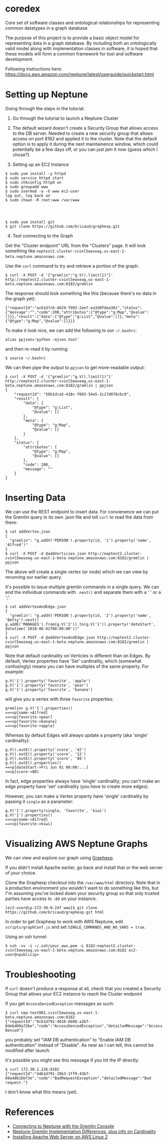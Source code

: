 # coredex

Core set of software classes and ontological relationships for representing common datatypes in a graph database

The purpose of this project is to provide a basic object model for representing data in a graph database. By including both an
ontologically valid model along with implenentation classes in software, it is hoped that these models will form a common framework
for tool and software development.

Following instructions here: https://docs.aws.amazon.com/neptune/latest/userguide/quickstart.html

# Setting up Neptune

Going through the steps in the tutorial.

 1) Go through the tutorial to launch a Neptune Cluster

 2) The default wizard doesn't create a Security Group that allows access to the DB server. Needed to create a new security group that allows access on port 8182 and applied it to the cluster. Note that the default option is to apply it during the next maintainence window, which could potentially be a few days off, or you can just jam it now (guess which I chose?).

 3) Setting up an EC2 Instance
```
$ sudo yum install -y httpd
$ sudo service httpd start
$ sudo chkconfig httpd on
$ sudo groupadd www
$ sudo usermod -a -G www ec2-user
log out, log back on
$ sudo chown -R root:www /var/www




$ sudo yum install git
$ git clone https://github.com/bricaud/graphexp.git
```
 4) Test connecting to the Graph

Get the "Cluster endpoint" URL from the "Clusters" page. It will look something like `neptest2.cluster-cvinl5ewseag.us-east-1-beta.neptune.amazonaws.com`.

Use the `curl` command to try and retrieve a portion of the graph:
```
$ curl -X POST -d '{"gremlin":"g.V().limit(1)"}' http://neptest2.cluster-cvinl5ewseag.us-east-1-beta.neptune.amazonaws.com:8182/gremlin
```
The response should look something like this (because there's no data in the graph yet):
```
{"requestId":"acb1d7c6-4029-f995-2ee7-ea3d0fdea301","status":{"message":"","code":200,"attributes":{"@type":"g:Map","@value":[]}},"result":{"data":{"@type":"g:List","@value":[]},"meta":{"@type":"g:Map","@value":[]}}}
```

To make it look nice, we can add the following to our `~/.bashrc`:
```
alias ppjson='python -mjson.tool'
```
and then re-read it by running:
```
$ source ~/.bashrc
```

We can then pipe the output to `ppjson` to get more-readable output:
```
$ curl -X POST -d '{"gremlin":"g.V().limit(1)"}' http://neptest2.cluster-cvinl5ewseag.us-east-1-beta.neptune.amazonaws.com:8182/gremlin | ppjson
{
    "requestId": "50b1dca5-418c-f683-54e5-2c17d078cbc8",
    "result": {
        "data": {
            "@type": "g:List",
            "@value": []
        },
        "meta": {
            "@type": "g:Map",
            "@value": []
        }
    },
    "status": {
        "attributes": {
            "@type": "g:Map",
            "@value": []
        },
        "code": 200,
        "message": ""
    }
}
```

# Inserting Data

We can use the REST endpoint to insert data. For convienence we can put the Gremlin query in its own .json file and tell `curl` to read the data from there:
```
$ cat addVertex.json
{
  "gremlin": "g.addV('PERSON').property(id, '1').property('name', 'Alfred')"
}
$ curl -X POST -d @addVerticies.json http://neptest2.cluster-cvinl5ewseag.us-east-1-beta.neptune.amazonaws.com:8182/gremlin | ppjson
```

The above will create a single vertex (or node) which we can view by rerunning our earlier query.

It's possible to issue multiple gremlin commands in a single query. We can end the individual commands with `.next()` and separate them with a ' ' or a ';'.
```
$ cat addVertexAndEdge.json
{
  "gremlin": "g.addV('PERSON').property(id, '2').property('name', 'Betty').next() g.addE('MANAGES').from(g.V('2')).to(g.V('1')).property('dateStart', datetime('2018-06-01T00:00:00'))"
}
$ curl -X POST -d @addVertexAndEdge.json http://neptest2.cluster-cvinl5ewseag.us-east-1-beta.neptune.amazonaws.com:8182/gremlin | ppjson
```

Note that default cardinality on Verticies is different than on Edges. By default, Vertex properties have 'Set' cardinality, which (somewhat confusingly) means you can have multiples of the same property. For example:
```
g.V('1').property('favorite', 'apple')
g.V('1').property('favorite', 'pear')
g.V('1').property('favorite', 'banana')
```
will give you a vertex with three `favorite` properties:
```
gremlin> g.V('1').properties()
==>vp[name->Alfred]
==>vp[favorite->pear]
==>vp[favorite->banana]
==>vp[favorite->apple]
```

Whereas by default Edges will always update a property (aka 'single' cardinality):
```
g.V().outE().property('score', '42')
g.V().outE().property('score', '12')
g.V().outE().property('score', '88')
g.V().outE().properties()
==>p[dateStart->Fri Jun 01 00:00:...]
==>p[score->88]
```

In fact, edge properties always have 'single' cardinality; you can't make an edge property have 'set' cardinality (you have to create more edges).

However, you can make a Vertex property have 'single' cardinality by passing it `single` as a parameter:
```
g.V('1').property(single, 'favorite', 'kiwi')
g.V('1').properties()
==>vp[name->Alfred]
==>vp[favorite->kiwi]
```

# Visualizing AWS Neptune Graphs

We can view and explore our graph using [Graphexp](https://github.com/bricaud/graphexp).

If you didn't install Apache earlier, go back and install that or the web server of your choice.

Clone the Graphexp checkout into the `/var/www/html` directory. Note that in a production environment you wouldn't want to do something like this, but I"m assuming you've locked down your security group so that only trusted parties have access to `:80` on your instance.

```
[ec2-user@ip-172-30-0-247 www]$ git clone https://github.com/bricaud/graphexp.git html
```

In order to get Graphexp to work with AWS Neptune, edit `scripts/graphConf.js` and set `SINGLE_COMMANDS_AND_NO_VARS = true`.

Using an ssh tunnel:
```
$ ssh -vv -i ~/.ssh/your_aws.pem -L 8182:neptest2.cluster-cvinl5ewseag.us-east-1-beta.neptune.amazonaws.com:8182 ec2-user@<publicip>
```



# Troubleshooting

If `curl` doesn't produce a response at all, check that you created a Security Group that allows your EC2 instance to reach the Cluster endpoint

If you get `AccessDeniedException` messages as such:

```
$ curl nep-test001.cvinl5ewseag.us-east-1-beta.neptune.amazonaws.com:8182
{"requestId":"0cb1d791-4016-6608-a167-8debd09a72be","code":"AccessDeniedException","detailedMessage":"Access Denied"}
```
you probably set "IAM DB authentication" to "Enable IAM DB authentication" instead of "Disable". As near as I can tell, this cannot be modified after launch.

It's possible you might see this message if you hit the IP directly:
```
$ curl 172.30.2.226:8182
{"requestId":"44b1d791-20b3-1ff9-43b7-60a48b16bf3e","code":"BadRequestException","detailedMessage":"Bad request."}
```
I don't know what this means (yet).


# References

 * [Connecting to Neptune with the Gremlin Console](https://docs.aws.amazon.com/neptune/latest/userguide/access-graph-gremlin-console.html)
 * [Neptune Gremlin Implementation Differences, plus info on Cardinality ](https://docs.aws.amazon.com/neptune/latest/userguide/access-graph-gremlin-differences.html)
 * [Installing Apache Web Server on AWS Linux 2](https://docs.aws.amazon.com/AmazonRDS/latest/UserGuide/CHAP_Tutorials.WebServerDB.CreateWebServer.html)
